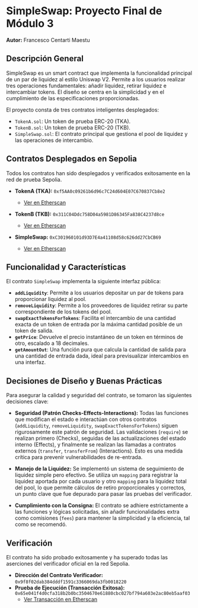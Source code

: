 # SimpleSwap: Proyecto Final de Módulo 3

**Autor:** Francesco Centarti Maestu

## Descripción General

SimpleSwap es un smart contract que implementa la funcionalidad principal de un par de liquidez al estilo Uniswap V2. Permite a los usuarios realizar tres operaciones fundamentales: añadir liquidez, retirar liquidez e intercambiar tokens. El diseño se centra en la simplicidad y en el cumplimiento de las especificaciones proporcionadas.

El proyecto consta de tres contratos inteligentes desplegados:

-   `TokenA.sol`: Un token de prueba ERC-20 (TKA).
-   `TokenB.sol`: Un token de prueba ERC-20 (TKB).
-   `SimpleSwap.sol`: El contrato principal que gestiona el pool de liquidez y las operaciones de intercambio.

## Contratos Desplegados en Sepolia

Todos los contratos han sido desplegados y verificados exitosamente en la red de prueba Sepolia.

-   **TokenA (TKA):** `0xf5AA0c09261b6d96c7C24d604E07C670837Cb8e2`
    -   [Ver en Etherscan](https://sepolia.etherscan.io/address/0xf5AA0c09261b6d96c7C24d604E07C670837Cb8e2#code)

-   **TokenB (TKB):** `0x311C04Ddc758D04a5981D86345Fa838C4237d8ce`
    -   [Ver en Etherscan](https://sepolia.etherscan.io/address/0x311C04Ddc758D04a5981D86345Fa838C4237d8ce#code)

-   **SimpleSwap:** `0xC301960101d93D7E4a41108d58c626dd27CbCB69`
    -   [Ver en Etherscan](https://sepolia.etherscan.io/address/0xC301960101d93D7E4a41108d58c626dd27CbCB69#code)

## Funcionalidad y Características

El contrato `SimpleSwap` implementa la siguiente interfaz pública:

-   **`addLiquidity`**: Permite a los usuarios depositar un par de tokens para proporcionar liquidez al pool.
-   **`removeLiquidity`**: Permite a los proveedores de liquidez retirar su parte correspondiente de los tokens del pool.
-   **`swapExactTokensForTokens`**: Facilita el intercambio de una cantidad exacta de un token de entrada por la máxima cantidad posible de un token de salida.
-   **`getPrice`**: Devuelve el precio instantáneo de un token en términos de otro, escalado a 18 decimales.
-   **`getAmountOut`**: Una función pura que calcula la cantidad de salida para una cantidad de entrada dada, ideal para previsualizar intercambios en una interfaz.

## Decisiones de Diseño y Buenas Prácticas

Para asegurar la calidad y seguridad del contrato, se tomaron las siguientes decisiones clave:

-   **Seguridad (Patrón Checks-Effects-Interactions):** Todas las funciones que modifican el estado e interactúan con otros contratos (`addLiquidity`, `removeLiquidity`, `swapExactTokensForTokens`) siguen rigurosamente este patrón de seguridad. Las validaciones (`require`) se realizan primero (Checks), seguidas de las actualizaciones del estado interno (Effects), y finalmente se realizan las llamadas a contratos externos (`transfer`, `transferFrom`) (Interactions). Esto es una medida crítica para prevenir vulnerabilidades de re-entrada.

-   **Manejo de la Liquidez:** Se implementó un sistema de seguimiento de liquidez simple pero efectivo. Se utiliza un `mapping` para registrar la liquidez aportada por cada usuario y otro `mapping` para la liquidez total del pool, lo que permite cálculos de retiro proporcionales y correctos, un punto clave que fue depurado para pasar las pruebas del verificador.

-   **Cumplimiento con la Consigna:** El contrato se adhiere estrictamente a las funciones y lógicas solicitadas, sin añadir funcionalidades extra como comisiones (`fees`) para mantener la simplicidad y la eficiencia, tal como se recomendó.

## Verificación

El contrato ha sido probado exitosamente y ha superado todas las aserciones del verificador oficial en la red Sepolia.

-   **Dirección del Contrato Verificador:** `0x9f8f02dab384dddf1591c3366069da3fb0018220`
-   **Prueba de Ejecución (Transacción Exitosa):** `0x65e041f4d0cfa318b2b0bc3504670e61880cbc027bf794a603e2ac80eb5aaf03`
    -   [Ver Transacción en Etherscan](https://sepolia.etherscan.io/tx/0x65e041f4d0cfa318b2b0bc3504670e61880cbc027bf794a603e2ac80eb5aaf03)
